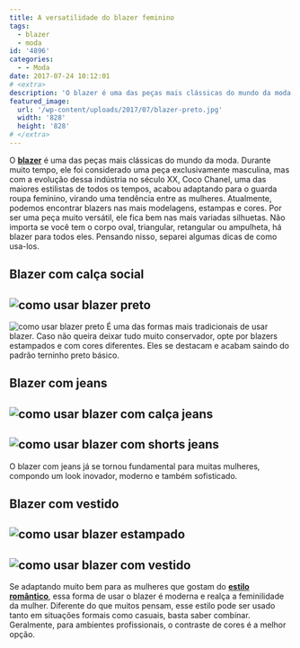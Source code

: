 ```yaml
---
title: A versatilidade do blazer feminino
tags:
  - blazer
  - moda
id: '4896'
categories:
  - - Moda
date: 2017-07-24 10:12:01
# <extra>
description: 'O blazer é uma das peças mais clássicas do mundo da moda. Durante muito tempo, ele foi considerado uma peça exclusivamente masculina, mas com a evolução dessa indústria no século XX, Coco Chanel, uma das maiores estilistas de todos os tempos, acabou adaptando para o guarda roupa feminino, virando uma tendência entre as mulheres. Atualmente, podemos encontrar blazers nas mais modelagens, estampas e cores. Por ser uma peça muito versátil, ele fica bem nas mais variadas silhuetas. Não importa se você tem o corpo oval, triangular, retangular ou ampulheta, há blazer para todos eles. Pensando nisso, separei algumas dicas de como usa-los. Blazer com calça social É uma das formas mais tradicionais de usar blazer. Caso não queira deixar tudo muito conservador, opte por blazers estampados e com cores diferentes. Eles se destacam e acabam saindo do padrão terninho preto &hellip;'
featured_image: 
  url: '/wp-content/uploads/2017/07/blazer-preto.jpg'
  width: '828'
  height: '828'
# </extra>
---
```


O [**blazer**](http://uppermag.com/saiba-com-usar-blazer-feminino-dicas-e-inspiracoes-para-diversas-ocasioes/) é uma das peças mais clássicas do mundo da moda. Durante muito tempo, ele foi considerado uma peça exclusivamente masculina, mas com a evolução dessa indústria no século XX, Coco Chanel, uma das maiores estilistas de todos os tempos, acabou adaptando para o guarda roupa feminino, virando uma tendência entre as mulheres. Atualmente, podemos encontrar blazers nas mais modelagens, estampas e cores. Por ser uma peça muito versátil, ele fica bem nas mais variadas silhuetas. Não importa se você tem o corpo oval, triangular, retangular ou ampulheta, há blazer para todos eles. Pensando nisso, separei algumas dicas de como usa-los.

## Blazer com calça social

## ![como usar blazer preto](/wp-content/uploads/2017/07/blazer-preto.jpg)

![como usar blazer preto](/wp-content/uploads/2017/07/como-usar-blazer-com-calça-social.jpg) É uma das formas mais tradicionais de usar blazer. Caso não queira deixar tudo muito conservador, opte por blazers estampados e com cores diferentes. Eles se destacam e acabam saindo do padrão terninho preto básico.

## Blazer com jeans

## ![como usar blazer com calça jeans](/wp-content/uploads/2017/07/como-usar-blazer-estampado.jpg)

## ![como usar blazer com shorts jeans](/wp-content/uploads/2017/07/blazer-com-shorts.jpg)

O blazer com jeans já se tornou fundamental para muitas mulheres, compondo um look inovador, moderno e também sofisticado.

## Blazer com vestido

## ![como usar blazer estampado ](/wp-content/uploads/2017/07/blazer-com-vestido.jpg)

## ![como usar blazer com vestido](/wp-content/uploads/2017/07/blazer-com-vestido-1.jpg)

Se adaptando muito bem para as mulheres que gostam do [**estilo romântico**](https://www.google.com/url?q=http://uppermag.com/saiba-com-usar-blazer-feminino-dicas-e-inspiracoes-para-diversas-ocasioes/&ust=1500940320000000&usg=AFQjCNF3ap2cCodXAjmZi-eoyD7XuK6BUQ&hl=pt-BR&source=gmail), essa forma de usar o blazer é moderna e realça a feminilidade da mulher. Diferente do que muitos pensam, esse estilo pode ser usado tanto em situações formais como casuais, basta saber combinar. Geralmente, para ambientes profissionais, o contraste de cores é a melhor opção.
